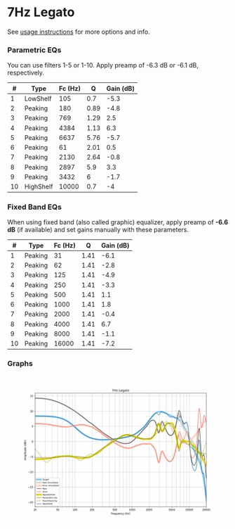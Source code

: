 # 7Hz Legato
See [usage instructions](https://github.com/jaakkopasanen/AutoEq#usage) for more options and info.

### Parametric EQs
You can use filters 1-5 or 1-10. Apply preamp of -6.3 dB or -6.1 dB, respectively.

|   # | Type      |   Fc (Hz) |    Q |   Gain (dB) |
|-----|-----------|-----------|------|-------------|
|   1 | LowShelf  |       105 | 0.7  |        -5.3 |
|   2 | Peaking   |       180 | 0.89 |        -4.8 |
|   3 | Peaking   |       769 | 1.29 |         2.5 |
|   4 | Peaking   |      4384 | 1.13 |         6.3 |
|   5 | Peaking   |      6637 | 5.76 |        -5.7 |
|   6 | Peaking   |        61 | 2.01 |         0.5 |
|   7 | Peaking   |      2130 | 2.64 |        -0.8 |
|   8 | Peaking   |      2897 | 5.9  |         3.3 |
|   9 | Peaking   |      3432 | 6    |        -1.7 |
|  10 | HighShelf |     10000 | 0.7  |        -4   |

### Fixed Band EQs
When using fixed band (also called graphic) equalizer, apply preamp of **-6.6 dB** (if available) and set gains manually with these parameters.

|   # | Type    |   Fc (Hz) |    Q |   Gain (dB) |
|-----|---------|-----------|------|-------------|
|   1 | Peaking |        31 | 1.41 |        -6.1 |
|   2 | Peaking |        62 | 1.41 |        -2.8 |
|   3 | Peaking |       125 | 1.41 |        -4.9 |
|   4 | Peaking |       250 | 1.41 |        -3.3 |
|   5 | Peaking |       500 | 1.41 |         1.1 |
|   6 | Peaking |      1000 | 1.41 |         1.8 |
|   7 | Peaking |      2000 | 1.41 |        -0.4 |
|   8 | Peaking |      4000 | 1.41 |         6.7 |
|   9 | Peaking |      8000 | 1.41 |        -1.1 |
|  10 | Peaking |     16000 | 1.41 |        -7.2 |

### Graphs
![](./7Hz%20Legato.png)
